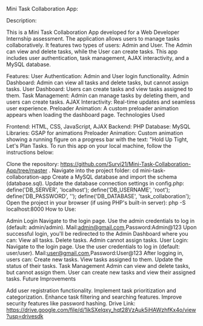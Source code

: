 Mini Task Collaboration App:

Description:

This is a Mini Task Collaboration App developed for a Web Developer Internship assessment. The application allows users to manage tasks collaboratively. It features two types of users: Admin and User. The Admin can view and delete tasks, while the User can create tasks. This app includes user authentication, task management, AJAX interactivity, and a MySQL database.

Features: User Authentication: Admin and User login functionality. Admin Dashboard: Admin can view all tasks and delete tasks, but cannot assign tasks. User Dashboard: Users can create tasks and view tasks assigned to them. Task Management: Admin can manage tasks by deleting them, and users can create tasks. AJAX Interactivity: Real-time updates and seamless user experience. Preloader Animation: A custom preloader animation appears when loading the dashboard page. Technologies Used

Frontend: HTML, CSS, JavaScript, AJAX Backend: PHP Database: MySQL Libraries: GSAP for animations Preloader Animation: Custom animation showing a running figure on a progress bar with the text: "Hold Up Tight, Let's Plan Tasks.
To run this app on your local machine, follow the instructions below:

Clone the repository: https://github.com/Survi21/Mini-Task-Collaboration-App/tree/master .  Navigate into the project folder: cd mini-task-collaboration-app Create a MySQL database and import the schema (database.sql). Update the database connection settings in config.php: define('DB_SERVER', 'localhost'); define('DB_USERNAME', 'root'); define('DB_PASSWORD', ''); define('DB_DATABASE', 'task_collaboration'); Open the project in your browser (if using PHP's built-in server): php -S localhost:8000
How to Use:

Admin Login Navigate to the login page. Use the admin credentials to log in (default: admin/admin). Mail:admin@gmail.com,Password:Admin@123 Upon successful login, you'll be redirected to the Admin Dashboard where you can: View all tasks. Delete tasks. Admin cannot assign tasks. User Login: Navigate to the login page. Use the user credentials to log in (default: user/user). Mail:user@gmail.com,Password:User@123 After logging in, users can: Create new tasks. View tasks assigned to them. Update the status of their tasks. Task Management Admin can view and delete tasks, but cannot assign them. User can create new tasks and view their assigned tasks. Future Improvements

Add user registration functionality. Implement task prioritization and categorization. Enhance task filtering and searching features. Improve security features like password hashing.
Drive Link: https://drive.google.com/file/d/1ikSXelqxy_hqt28VzAuk5iHAWzhfKx4o/view?usp=drivesdk  
